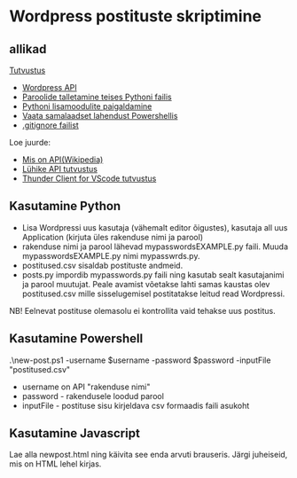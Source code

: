 # Wordpress postituste skriptimine
## allikad
[Tutvustus](https://tptliveee-my.sharepoint.com/:v:/g/personal/toivo_parnpuu_tptlive_ee/EaVwMv2IkwhBrDITUHuMPdcB1LpqYi-owRVO7HcdS_Vg-Q?e=bUdIrW)
- [Wordpress API](https://developer.wordpress.org/rest-api/reference/)
- [Paroolide talletamine teises Pythoni failis](https://stackoverflow.com/questions/25501403/storing-the-secrets-passwords-in-a-separate-file)
- [Pythoni lisamoodulite paigaldamine](https://packaging.python.org/en/latest/tutorials/installing-packages/)
- [Vaata samalaadset lahendust Powershellis](https://blog.darrenjrobinson.com/using-wordpress-apis-with-powershell/)
- [.gitignore failist](https://www.freecodecamp.org/news/gitignore-what-is-it-and-how-to-add-to-repo/)

Loe juurde:
- [Mis on API(Wikipedia)](https://et.wikipedia.org/wiki/Rakendusliides)
- [Lühike API tutvustus](https://www.freecodecamp.org/news/how-apis-work)
- [Thunder Client for VScode tutvustus](https://www.freecodecamp.org/news/thunder-client-for-vscode/)

## Kasutamine Python
- Lisa Wordpressi uus kasutaja (vähemalt editor õigustes), kasutaja all uus Application (kirjuta üles rakenduse nimi ja parool)
- rakenduse nimi ja parool lähevad mypasswordsEXAMPLE.py faili. Muuda mypasswordsEXAMPLE.py nimi mypasswrds.py. 
- postitused.csv sisaldab postituste andmeid.
- posts.py impordib mypasswords.py faili ning kasutab sealt kasutajanimi ja parool muutujat. Peale avamist võetakse lahti samas kaustas olev postitused.csv mille sisselugemisel postitatakse leitud read Wordpressi. 

NB! Eelnevat postituse olemasolu ei kontrollita vaid tehakse uus postitus. 

## Kasutamine Powershell
.\new-post.ps1 -username $username -password $password -inputFile "postitused.csv"

- username on API "rakenduse nimi"
- password - rakendusele loodud parool
- inputFile - postituse sisu kirjeldava csv formaadis faili asukoht

## Kasutamine Javascript
Lae alla newpost.html ning käivita see enda arvuti brauseris. Järgi juheiseid, mis on HTML lehel kirjas. 
